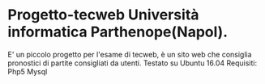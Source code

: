 # Progetto-tecweb Università informatica Parthenope(Napol).
E' un piccolo progetto per l'esame di tecweb, è un sito web che consiglia pronostici di partite consigliati da utenti.
Testato su Ubuntu 16.04
Requisiti:
Php5
Mysql
